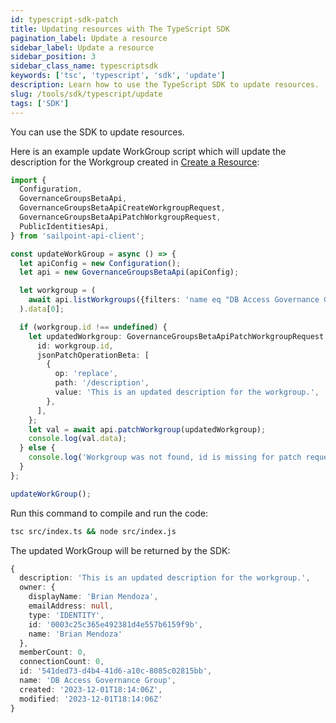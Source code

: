 ```yaml
---
id: typescript-sdk-patch
title: Updating resources with The TypeScript SDK
pagination_label: Update a resource
sidebar_label: Update a resource
sidebar_position: 3
sidebar_class_name: typescriptsdk
keywords: ['tsc', 'typescript', 'sdk', 'update']
description: Learn how to use the TypeScript SDK to update resources.
slug: /tools/sdk/typescript/update
tags: ['SDK']
---
```


You can use the SDK to update resources.

Here is an example update WorkGroup script which will update the description for the Workgroup created in [Create a Resource](./creating-resources.md):

```typescript
import {
  Configuration,
  GovernanceGroupsBetaApi,
  GovernanceGroupsBetaApiCreateWorkgroupRequest,
  GovernanceGroupsBetaApiPatchWorkgroupRequest,
  PublicIdentitiesApi,
} from 'sailpoint-api-client';

const updateWorkGroup = async () => {
  let apiConfig = new Configuration();
  let api = new GovernanceGroupsBetaApi(apiConfig);

  let workgroup = (
    await api.listWorkgroups({filters: 'name eq "DB Access Governance Group"'})
  ).data[0];

  if (workgroup.id !== undefined) {
    let updatedWorkgroup: GovernanceGroupsBetaApiPatchWorkgroupRequest = {
      id: workgroup.id,
      jsonPatchOperationBeta: [
        {
          op: 'replace',
          path: '/description',
          value: 'This is an updated description for the workgroup.',
        },
      ],
    };
    let val = await api.patchWorkgroup(updatedWorkgroup);
    console.log(val.data);
  } else {
    console.log('Workgroup was not found, id is missing for patch request.');
  }
};

updateWorkGroup();
```

Run this command to compile and run the code:

```bash
tsc src/index.ts && node src/index.js
```

The updated WorkGroup will be returned by the SDK:

```typescript
{
  description: 'This is an updated description for the workgroup.',
  owner: {
    displayName: 'Brian Mendoza',
    emailAddress: null,
    type: 'IDENTITY',
    id: '0003c25c365e492381d4e557b6159f9b',
    name: 'Brian Mendoza'
  },
  memberCount: 0,
  connectionCount: 0,
  id: '541ded73-d4b4-41d6-a10c-8085c02815bb',
  name: 'DB Access Governance Group',
  created: '2023-12-01T18:14:06Z',
  modified: '2023-12-01T18:14:06Z'
}
```

